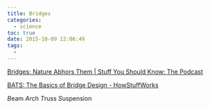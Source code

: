 ```yaml
---
title: Bridges
categories:
  - science
toc: true
date: 2015-10-09 12:06:49
tags:
  -
---
```


[Bridges: Nature Abhors Them | Stuff You Should Know: The Podcast](http://www.stuffyoushouldknow.com/podcasts/bridges-nature-abhors-them/)

[BATS: The Basics of Bridge Design - HowStuffWorks](http://science.howstuffworks.com/engineering/civil/bridge1.htm)

*B*eam
*A*rch
*T*russ
*S*uspension
